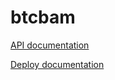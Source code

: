 # btcbam

[API documentation](https://github.com/SIProjects/btcbam-api/blob/master/README.md)

[Deploy documentation](https://github.com/SIProjects/btcbam/blob/master/doc/deploy.md)
